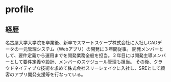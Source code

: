 # profile
## 経歴
名古屋大学大学院を卒業後、新卒でスマートスケープ株式会社に入社しCADデータの一元管理システム（Webアプリ）の開発に３年間従事。
開発メンバーとして、要件定義から運用までを開発業務全般を担当。２年目には開発主導メンバーとして要件定義や設計、メンバーのスケジュール管理も担当。
その後、クラウドネイティブな技術を求めて株式会社スリーシェイクに入社し、SREとして顧客のアプリ開発支援等を行なっている。

